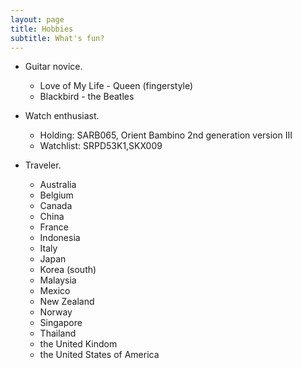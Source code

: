 ```yaml
---
layout: page
title: Hobbies
subtitle: What's fun?
---
```

* Guitar novice.
  * Love of My Life - Queen (fingerstyle)
  * Blackbird - the Beatles

* Watch enthusiast.
  * Holding: SARB065, Orient Bambino 2nd generation version III
  * Watchlist: SRPD53K1,SKX009

* Traveler.
  * Australia
  * Belgium
  * Canada
  * China
  * France
  * Indonesia
  * Italy
  * Japan
  * Korea (south)
  * Malaysia
  * Mexico
  * New Zealand
  * Norway
  * Singapore
  * Thailand
  * the United Kindom
  * the United States of America
